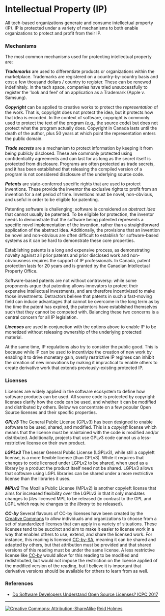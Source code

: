 # Intellectual Property (IP)


All tech-based organizations generate and consume intellectual property (IP). IP is protected under a variety of mechanisms to both enable organizations to protect and profit from their IP. 

### Mechanisms

The most common mechanisms used for protecting intellectual property are:

***Trademarks*** are used to differentiate products or organizations within the marketplace. Trademarks are registered on a country-by-country basis and cost a few thousand dollars / country to register. These can be renewed indefinitely. In the tech space, companies have tried unsuccessfully to register the 'look and feel' of an application as a Trademark (Apple v. Samsung). 

***Copyright*** can be applied to creative works to protect the _representation_ of the work. That is, copyright does not protect the idea, but it protects how that idea is encoded. In the context of software, copyright is commonly used to protect the text of the program (e.g., the source code) but does not protect what the program actually does. Copyright in Canada lasts until the death of the author, plus 50 years at which point the representation enters the public domain.

***Trade secrets*** are a mechanism to protect information by keeping it from being publicly disclosed. These are commonly protected using confidentiality agreements and can last for as long as the secret itself is protected from disclosure. Programs are often protected as trade secrets, and it has been established that releasing the compiled version of a program is not considered disclosure of the underlying source code.

***Patents*** are state-conferred specific rights that are used to protect inventions. These provide the inventor the exclusive rights to profit from an invention for a set period of time. Inventions must be novel, non-obvious, and useful in order to be eligible for patenting. 

Patenting software is challenging: software is considered an *abstract idea* that cannot usually be patented. To be eligible for protection, the inventor needs to demonstrate that the software being patented represents a specific novel implementation of the invention, rather than a straightforward application of the abstract idea. Additionally, the provisions that an invention be novel and non-obvious are often difficult to establish for software-based systems as it can be hard to demonstrate these core properties.

Establishing patents is a long and expensive process, as demonstrating novelty against all prior patents and prior disclosed work and non-obviousness requires the support of IP professionals. In Canada, patent protection lasts for 20 years and is granted by the Canadian Intellectual Property Office. 

Software-based patents are not without controversy: while some proponents argue that patenting allows innovators to protect their expensive intellectual investments, and are therefore incentivized to make those investments. Detractors believe that patents in such a fast-moving field can induce advantages that cannot be overcome in the long term as by the time the patent has expired, the patentors have established themselves such that they cannot be competed with. Balancing these two concerns is a central concern for all IP legislation.

***Licenses*** are used in conjunction with the options above to enable IP to be monetized without releasing ownership of the underlying protected material.

At the same time, IP regulations also try to consider the public good. This is because while IP can be used to incentivize the creation of new work by enabling it to drive monetary gain, overly restrictive IP regimes can inhibit the creation of new innovations by making it impractical to enable others to create derivative work that extends previously-existing protected IP. 

### Licenses

Licenses are widely applied in the software ecosystem to define how software products can be used. All source code is protected by copyright: licenses clarify how the code can be used, and whether it can be modified and distributed by others. Below we concentrate on a few popular Open Source licenses and their specific properties.

***GPLv3*** The General Public License (GPLv3) has been designed to enable software to be used, shared, and modified. This is a *copyleft* license which means that the license must be maintained with the code is modified and/or distributed. Additionally, projects that use GPLv3 code cannot us a less-restrictive license on their own product.

***LGPLv3*** The Lesser General Public License (LGPLv3), while still a copyleft license, is a more flexible license (than GPLv3). While it requires that changes to code licensed under LGPLv2 to be shared, when used as a library by a product the product itself need not be shared. LGPLv3 allows that software using LGPL libraries can be shared under a more restrictive license than the libraries it uses.

***MPLv2*** The Mozilla Public License (MPLv2) is another copyleft license that aims for increased flexibility over the LGPLv3 in that it only mandates changes to _files_ licensed MPL to be released (in contrast to the GPL and LGPL which require changes to the _library_ to be released).

***CC-by*** Several flavours of CC-by licenses have been created by the [Creative Commons](https://creativecommons.org/choose/) to allow individuals and organizations to choose from a set of standardized licenses that can apply in a variety of situations. These licenses tend to be succinct and aim to make it easier to license work in a way that enables others to use, extend, and share the licensed work. For instance, this reading is licensed [CC-by-SA](https://creativecommons.org/licenses/by-sa/3.0/), meaning it can be shared and adapted by others, but that attribution must be provided and that shared versions of this reading must be under the same license. A less restrictive license like [CC-by](https://creativecommons.org/licenses/by/4.0/) would allow for this reading to be modified and redistributed, but would not impose the restriction on the license applied of the modified version of the reading, but I believe it is important that derivative versions should be available for others to learn from as well.

### References 

* [Do Software Developers Understand Open Source Licenses? ICPC 2017](https://www.cs.ubc.ca/labs/spl/projects/softwarelicensing/resources/2017_ICPC_DoSoftwareDevelopersUnderstandOpenSourceLicenses_preprint.pdf)

---
[![](figures/CCSA.png "Creative Commons: Attribution-ShareAlike")](https://creativecommons.org/licenses/by-sa/3.0/) [Reid Holmes](https://www.cs.ubc.ca/~rtholmes/)
